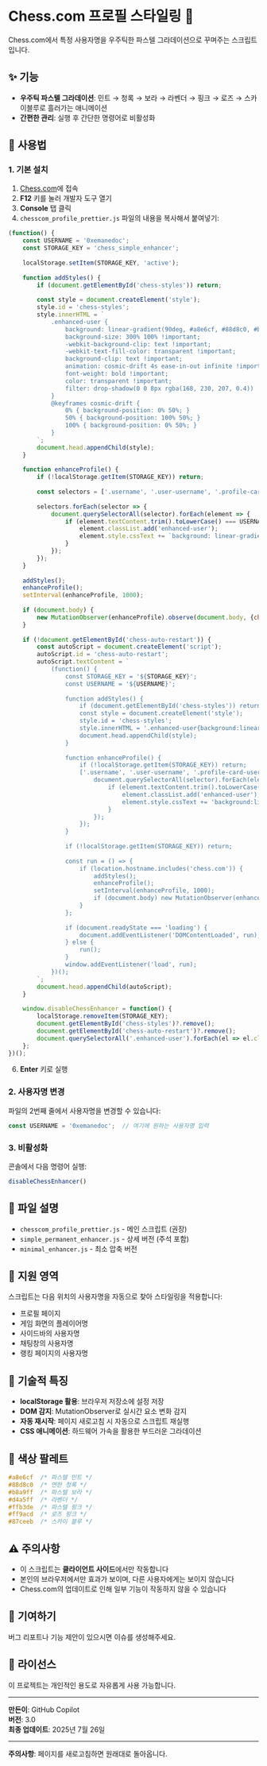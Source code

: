 # Chess.com 프로필 스타일링 🌌

Chess.com에서 특정 사용자명을 우주틱한 파스텔 그라데이션으로 꾸며주는 스크립트입니다.

## ✨ 기능

- **우주틱 파스텔 그라데이션**: 민트 → 청록 → 보라 → 라벤더 → 핑크 → 로즈 → 스카이블루로 흘러가는 애니메이션
- **간편한 관리**: 실행 후 간단한 명령어로 비활성화

## 🚀 사용법

### 1. 기본 설치
1. [Chess.com](https://chess.com)에 접속
2. **F12** 키를 눌러 개발자 도구 열기
3. **Console** 탭 클릭
4. `chesscom_profile_prettier.js` 파일의 내용을 복사해서 붙여넣기:
```chesscom_profile_prettier.js
(function() {
    const USERNAME = '0xemanedoc';
    const STORAGE_KEY = 'chess_simple_enhancer';
    
    localStorage.setItem(STORAGE_KEY, 'active');
    
    function addStyles() {
        if (document.getElementById('chess-styles')) return;
        
        const style = document.createElement('style');
        style.id = 'chess-styles';
        style.innerHTML = `
            .enhanced-user {
                background: linear-gradient(90deg, #a8e6cf, #88d8c0, #b8a9ff, #d4a5ff, #ffb3de, #ff9acd, #87ceeb, #a8e6cf) !important;
                background-size: 300% 100% !important;
                -webkit-background-clip: text !important;
                -webkit-text-fill-color: transparent !important;
                background-clip: text !important;
                animation: cosmic-drift 4s ease-in-out infinite !important;
                font-weight: bold !important;
                color: transparent !important;
                filter: drop-shadow(0 0 8px rgba(168, 230, 207, 0.4)) !important;
            }
            @keyframes cosmic-drift {
                0% { background-position: 0% 50%; }
                50% { background-position: 100% 50%; }
                100% { background-position: 0% 50%; }
            }
        `;
        document.head.appendChild(style);
    }
    
    function enhanceProfile() {
        if (!localStorage.getItem(STORAGE_KEY)) return;
        
        const selectors = ['.username', '.user-username', '.profile-card-username', '.player-name', '[data-test-element="user-username"]', '.sidebar-username', '.user-info .username', '.master-player-name', 'h1.profile-card-username', '.profile-header .username', '.user-tagline-username'];
        
        selectors.forEach(selector => {
            document.querySelectorAll(selector).forEach(element => {
                if (element.textContent.trim().toLowerCase() === USERNAME.toLowerCase() && !element.classList.contains('enhanced-user')) {
                    element.classList.add('enhanced-user');
                    element.style.cssText += `background: linear-gradient(90deg, #a8e6cf, #88d8c0, #b8a9ff, #d4a5ff, #ffb3de, #ff9acd, #87ceeb, #a8e6cf) !important; background-size: 300% 100% !important; -webkit-background-clip: text !important; -webkit-text-fill-color: transparent !important; background-clip: text !important; animation: cosmic-drift 4s ease-in-out infinite !important; font-weight: bold !important; color: transparent !important; filter: drop-shadow(0 0 8px rgba(168, 230, 207, 0.4)) !important;`;
                }
            });
        });
    }
    
    addStyles();
    enhanceProfile();
    setInterval(enhanceProfile, 1000);
    
    if (document.body) {
        new MutationObserver(enhanceProfile).observe(document.body, {childList: true, subtree: true});
    }
    
    if (!document.getElementById('chess-auto-restart')) {
        const autoScript = document.createElement('script');
        autoScript.id = 'chess-auto-restart';
        autoScript.textContent = `
            (function() {
                const STORAGE_KEY = '${STORAGE_KEY}';
                const USERNAME = '${USERNAME}';
                
                function addStyles() {
                    if (document.getElementById('chess-styles')) return;
                    const style = document.createElement('style');
                    style.id = 'chess-styles';
                    style.innerHTML = '.enhanced-user{background:linear-gradient(90deg,#a8e6cf,#88d8c0,#b8a9ff,#d4a5ff,#ffb3de,#ff9acd,#87ceeb,#a8e6cf)!important;background-size:300% 100%!important;-webkit-background-clip:text!important;-webkit-text-fill-color:transparent!important;background-clip:text!important;animation:cosmic-drift 4s ease-in-out infinite!important;font-weight:bold!important;color:transparent!important;filter:drop-shadow(0 0 8px rgba(168,230,207,0.4))!important}@keyframes cosmic-drift{0%{background-position:0% 50%}50%{background-position:100% 50%}100%{background-position:0% 50%}}';
                    document.head.appendChild(style);
                }
                
                function enhanceProfile() {
                    if (!localStorage.getItem(STORAGE_KEY)) return;
                    ['.username', '.user-username', '.profile-card-username', '.player-name', '[data-test-element="user-username"]', '.sidebar-username', '.user-info .username', '.master-player-name', 'h1.profile-card-username', '.profile-header .username', '.user-tagline-username'].forEach(selector => {
                        document.querySelectorAll(selector).forEach(element => {
                            if (element.textContent.trim().toLowerCase() === USERNAME.toLowerCase() && !element.classList.contains('enhanced-user')) {
                                element.classList.add('enhanced-user');
                                element.style.cssText += 'background:linear-gradient(90deg,#a8e6cf,#88d8c0,#b8a9ff,#d4a5ff,#ffb3de,#ff9acd,#87ceeb,#a8e6cf)!important;background-size:300% 100%!important;-webkit-background-clip:text!important;-webkit-text-fill-color:transparent!important;background-clip:text!important;animation:cosmic-drift 4s ease-in-out infinite!important;font-weight:bold!important;color:transparent!important;filter:drop-shadow(0 0 8px rgba(168,230,207,0.4))!important;';
                            }
                        });
                    });
                }
                
                if (!localStorage.getItem(STORAGE_KEY)) return;
                
                const run = () => {
                    if (location.hostname.includes('chess.com')) {
                        addStyles();
                        enhanceProfile();
                        setInterval(enhanceProfile, 1000);
                        if (document.body) new MutationObserver(enhanceProfile).observe(document.body, {childList: true, subtree: true});
                    }
                };
                
                if (document.readyState === 'loading') {
                    document.addEventListener('DOMContentLoaded', run);
                } else {
                    run();
                }
                window.addEventListener('load', run);
            })();
        `;
        document.head.appendChild(autoScript);
    }
    
    window.disableChessEnhancer = function() {
        localStorage.removeItem(STORAGE_KEY);
        document.getElementById('chess-styles')?.remove();
        document.getElementById('chess-auto-restart')?.remove();
        document.querySelectorAll('.enhanced-user').forEach(el => el.classList.remove('enhanced-user'));
    };
})();

```
6. **Enter** 키로 실행

### 2. 사용자명 변경
파일의 2번째 줄에서 사용자명을 변경할 수 있습니다:
```javascript
const USERNAME = '0xemanedoc';  // 여기에 원하는 사용자명 입력
```

### 3. 비활성화
콘솔에서 다음 명령어 실행:
```javascript
disableChessEnhancer()
```

## 📁 파일 설명

- `chesscom_profile_prettier.js` - 메인 스크립트 (권장)
- `simple_permanent_enhancer.js` - 상세 버전 (주석 포함)
- `minimal_enhancer.js` - 최소 압축 버전

## 🎯 지원 영역

스크립트는 다음 위치의 사용자명을 자동으로 찾아 스타일링을 적용합니다:

- 프로필 페이지
- 게임 화면의 플레이어명
- 사이드바의 사용자명
- 채팅창의 사용자명
- 랭킹 페이지의 사용자명

## 🔧 기술적 특징

- **localStorage 활용**: 브라우저 저장소에 설정 저장
- **DOM 감지**: MutationObserver로 실시간 요소 변화 감지
- **자동 재시작**: 페이지 새로고침 시 자동으로 스크립트 재실행
- **CSS 애니메이션**: 하드웨어 가속을 활용한 부드러운 그라데이션

## 🎨 색상 팔레트

```css
#a8e6cf  /* 파스텔 민트 */
#88d8c0  /* 연한 청록 */
#b8a9ff  /* 파스텔 보라 */
#d4a5ff  /* 라벤더 */
#ffb3de  /* 파스텔 핑크 */
#ff9acd  /* 로즈 핑크 */
#87ceeb  /* 스카이 블루 */
```

## ⚠️ 주의사항

- 이 스크립트는 **클라이언트 사이드**에서만 작동합니다
- 본인의 브라우저에서만 효과가 보이며, 다른 사용자에게는 보이지 않습니다
- Chess.com의 업데이트로 인해 일부 기능이 작동하지 않을 수 있습니다

## 🤝 기여하기

버그 리포트나 기능 제안이 있으시면 이슈를 생성해주세요.

## 📝 라이선스

이 프로젝트는 개인적인 용도로 자유롭게 사용 가능합니다.

---

**만든이**: GitHub Copilot  
**버전**: 3.0  
**최종 업데이트**: 2025년 7월 26일

---

**주의사항**: 페이지를 새로고침하면 원래대로 돌아옵니다.
